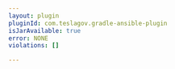 ```yaml
---
layout: plugin
pluginId: com.teslagov.gradle-ansible-plugin
isJarAvailable: true
error: NONE
violations: []

---
```

